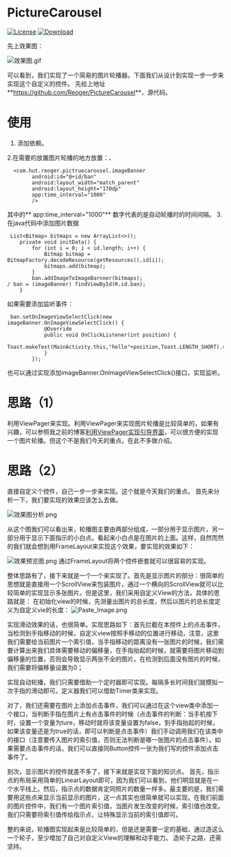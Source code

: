 # PictureCarousel
[![License](https://img.shields.io/badge/license-Apache%202-green.svg)](https://www.apache.org/licenses/LICENSE-2.0)
[![Download](https://api.bintray.com/packages/tangsiyuan/maven/myokhttp/images/download.svg) ](https://bintray.com/tangsiyuan/maven/myokhttp/_latestVersion)

先上效果图：


![效果图.gif](http://upload-images.jianshu.io/upload_images/2178834-0f229b48ce074c32.gif?imageMogr2/auto-orient/strip)


可以看到，我们实现了一个简易的图片轮播器。下面我们从设计到实现一步一步来实现这个自定义的控件。
先给上地址**<https://github.com/Reoger/PictureCarousel>**，源代码。

# 使用
1.  添加依赖。

2.在需要的放置图片轮播的地方放置：、
```
  <com.hut.reoger.pictruecarousel.imageBanner
        android:id="@+id/ban"
        android:layout_width="match_parent"
        android:layout_height="170dp"
        app:time_interval="1000"
        />
```
其中的**   app:time_interval="1000"** 数字代表的是自动轮播时的时间间隔。
3. 在java代码中添加图片数据
```
 List<Bitmap> bitmaps = new ArrayList<>();
    private void initData() {
        for (int i = 0; i < id.length; i++) {
            Bitmap bitmap = BitmapFactory.decodeResource(getResources(),id[i]);
            bitmaps.add(bitmap);
        }
        ban.addImageToImageBarnner(bitmaps);
/ ban = (imageBanner) findViewById(R.id.ban);
    }
```
如果需要添加监听事件：
```
 ban.setOnImageViewSelectClick(new imageBanner.OnImageViewSelectClick() {
            @Override
            public void OnClickListener(int position) {
                Toast.makeText(MainActivity.this,"hello"+position,Toast.LENGTH_SHORT).show();
            }
        });
```
也可以通过实现添加imageBanner.OnImageViewSelectClick()接口，实现监听。

# 思路（1）

利用ViewPager来实现。利用ViewPager来实现图片轮播是比较简单的，如果有兴趣，可以参照我之前的博客[利用ViewPager实现引导界面](http://blog.csdn.net/reoger/article/details/53039048)，可以很方便的实现一个图片轮播。但这个不是我们今天的重点。在此不多做介绍。

# 思路（2）
直接自定义个控件，自己一步一步来实现。这个就是今天我们的重点。
首先来分析一下，我们要实现的效果应该怎么去做。

![效果图分析.png](http://upload-images.jianshu.io/upload_images/2178834-fa859c84cdebb0e8.png?imageMogr2/auto-orient/strip%7CimageView2/2/w/1240)

从这个图我们可以看出来，轮播图主要由两部分组成，一部分用于显示图片，另一部分用于显示下面指示的小白点。看起来小白点是在图片的上面。这样，自然而然的我们就会想到用FrameLayout来实现这个效果，要实现的效果如下：

![效果预览图.png](http://upload-images.jianshu.io/upload_images/2178834-aa167c88e5cfaf9c.png?imageMogr2/auto-orient/strip%7CimageView2/2/w/1240)
通过FrameLayout将两个控件嵌套就可以很容易的实现。

整体思路有了，接下来就是一个一个来实现了。首先是显示图片的部分：很简单的思想就是直接用一个ScrollView来包装图片，通过一个横向的ScrollView就可以比较简单的实现显示多张图片。但是这里，我们采用自定义View的方法，具体的思路就是：
在初始化view的时候，先测量出图片的总长度，然后以图片的总长度定义为自定义vie的长度：
![Paste_Image.png](http://upload-images.jianshu.io/upload_images/2178834-1ef7fcb5a1de9759.png?imageMogr2/auto-orient/strip%7CimageView2/2/w/1240)

实现滑动效果的话，也很简单。实现思路如下：首先拦截在本控件上的点击事件，当检测到手指移动的时候，自定义view按照手移动的位置进行移动，注意，这里我们需要给当前图片一个索引值，当手指移动的距离没有一张图片的时候，我们需要计算出来我们具体需要移动的偏移量，在手指抬起的时候，就需要将图片移动到偏移量的位置，否则会导致显示两张不全的图片。在检测到后面没有图片的时候，我们需要将偏移量设置为0；

实现自动轮播，我们只需要借助一个定时器即可实现。每隔多长时间我们就模拟一次手指的滑动即可。定义器我们可以借助Timer类来实现。

对了，我们还需要在图片上添加点击事件，我们可以通过在这个view类中添加一个接口，当判断手指在图片上有点击事件的时候（点击事件的判断：当手机按下时，设置一个变量为ture，移动时就将该变量设置为false，到手指抬起的时候，如果该变量还是为true的话，即可以判断是点击事件）我们手动调用我们在该类中的接口（注意要传入图片的索引值，否则无法判断是哪一张图片的点击事件）。如果需要点击事件的话，我们可以直接同Button控件一张为我们写的控件添加点击事件了。

到次，显示图片的控件就差不多了，接下来就是实现下面的知识点。
首先，指示点的布局采用简单的LinearLayout即可，因为我们可以看到，他们明显就是在一个水平线上。然后，指示点的数据肯定同照片的数量一样多。最主要的是，我们需要用这些点来显示当前显示的图片，这一点其实也很简单就可以实现。在我们前面的图片控件中，我们有一个图片索引值，当图片发生改变的时候，索引值也改变。我们只需要将索引值传给指示点，让特殊显示当前的索引值即可。

整的来说，轮播图实现起来是比较简单的，但是还是需要一定的基础，通过造这么一个轮子，至少增加了自己对自定义View的理解和动手能力。
造轮子之路，还需坚持。